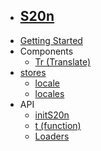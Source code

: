 * ## [S20n](/)
* [Getting Started](getting-started)
* Components
  * [Tr (Translate)](components/Tr)
* [stores](stores/about)
  * [locale](stores/locale)
  * [locales](stores/locales)
* API
  * [initS20n](api/initS20n)
  * [t (function)](api/translate)
  * [Loaders](api/loaders)
